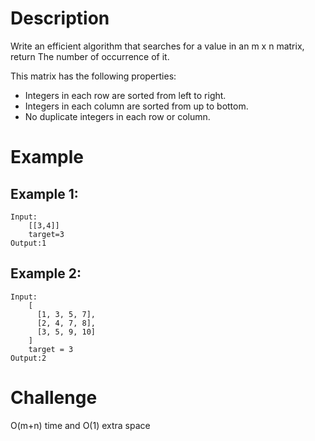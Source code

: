 # Description
Write an efficient algorithm that searches for a value in an m x n matrix, return The number of occurrence of it.

This matrix has the following properties:

- Integers in each row are sorted from left to right.
- Integers in each column are sorted from up to bottom.
- No duplicate integers in each row or column.
# Example
## Example 1:
```
Input:
	[[3,4]]
	target=3
Output:1
```
## Example 2:
```
Input:
    [
      [1, 3, 5, 7],
      [2, 4, 7, 8],
      [3, 5, 9, 10]
    ]
    target = 3
Output:2
```
# Challenge
O(m+n) time and O(1) extra space